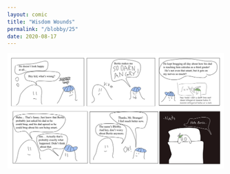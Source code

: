 ```yaml
---
layout: comic
title: "Wisdom Wounds"
permalink: "/blobby/25"
date: 2020-08-17
---
```

<img src="/comicsimages/08-17-20-Wisdom-Wounds.svg"/>